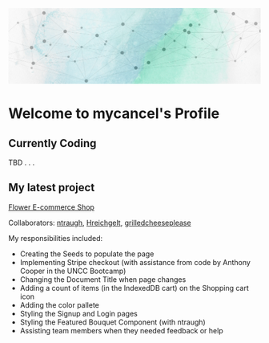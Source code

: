 <!--
**mycancel/mycancel** is a ✨ _special_ ✨ repository because its `README.md` (this file) appears on your GitHub profile.

Here are some ideas to get you started:

- 🔭 I’m currently working on ...
- 🌱 I’m currently learning ...
- 👯 I’m looking to collaborate on ...
- 🤔 I’m looking for help with ...
- 💬 Ask me about ...
- 📫 How to reach me: ...
- 😄 Pronouns: ...
- ⚡ Fun fact: ...
-->

[![Header](/LinkedIn-Header.png)](https://github.com/mycancel)

# Welcome to mycancel's Profile

## Currently Coding

TBD . . .

## My latest project

[Flower E-commerce Shop](https://github.com/ntraugh/flower-shop)

Collaborators: [ntraugh](https://github.com/ntraugh), [Hreichgelt](https://github.com/Hreichgelt), [grilledcheeseplease](https://github.com/grilledcheeseplease)

My responsibilities included: 

 - Creating the Seeds to populate the page
 - Implementing Stripe checkout (with assistance from code by Anthony Cooper in the UNCC Bootcamp)
 - Changing the Document Title when page changes
 - Adding a count of items (in the IndexedDB cart) on the Shopping cart icon
 - Adding the color pallete
 - Styling the Signup and Login pages
 - Styling the Featured Bouquet Component (with ntraugh)
 - Assisting team members when they needed feedback or help
